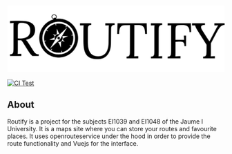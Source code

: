 <p align="center">
   <img src="routify_logo.svg" alt="Routify logo" />
</p>

[![CI Test](https://github.com/gargalloeric/routify/actions/workflows/run_tests.yml/badge.svg)](https://github.com/gargalloeric/routify/actions/workflows/run_tests.yml)

## About

Routify is a project for the subjects EI1039 and EI1048 of the Jaume I University. It is a maps site where you can store your routes and favourite places. It uses openrouteservice under the hood in order to provide the route functionality and Vuejs for the interface.
